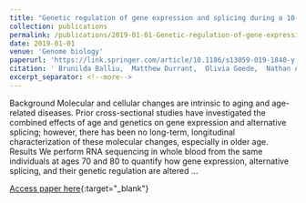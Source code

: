 ```yaml
---
title: "Genetic regulation of gene expression and splicing during a 10-year period of human aging"
collection: publications
permalink: /publications/2019-01-01-Genetic-regulation-of-gene-expression-and-splicing-during-a-10-year-period-of-human-aging
date: 2019-01-01
venue: 'Genome biology'
paperurl: 'https://link.springer.com/article/10.1186/s13059-019-1840-y'
citation: ' Brunilda Balliu,  Matthew Durrant,  Olivia Goede,  Nathan Abell,  Xin Li,  Boxiang Liu,  Michael Gloudemans,  Naomi Cook,  Kevin Smith,  David Knowles et al.&quot;Genetic regulation of gene expression and splicing during a 10-year period of human aging.&quot; Genome biology, 2019.'
excerpt_separator: <!--more-->
---
```

<!--more-->
Background Molecular and cellular changes are intrinsic to aging and age-related diseases. Prior cross-sectional studies have investigated the combined effects of age and genetics on gene expression and alternative splicing; however, there has been no long-term, longitudinal characterization of these molecular changes, especially in older age. Results We perform RNA sequencing in whole blood from the same individuals at ages 70 and 80 to quantify how gene expression, alternative splicing, and their genetic regulation are altered …

[Access paper here](https://link.springer.com/article/10.1186/s13059-019-1840-y){:target="_blank"}
